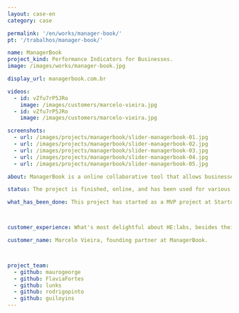 ```yaml
---
layout: case-en
category: case

permalink: '/en/works/manager-book/'
pt: '/trabalhos/manager-book/'

name: ManagerBook
project_kind: Performance Indicators for Businesses.
image: /images/works/manager-book.jpg

display_url: managerbook.com.br

videos:
  - id: vZfu7rP5JRo
    image: /images/customers/marcelo-vieira.jpg
  - id: vZfu7rP5JRo
    image: /images/customers/marcelo-vieira.jpg

screenshots:
  - url: /images/projects/managerbook/slider-managerbook-01.jpg
  - url: /images/projects/managerbook/slider-managerbook-02.jpg
  - url: /images/projects/managerbook/slider-managerbook-03.jpg
  - url: /images/projects/managerbook/slider-managerbook-04.jpg
  - url: /images/projects/managerbook/slider-managerbook-05.jpg

about: ManagerBook is a online collaborative tool that allows businesses to share their KPIs internally so that everyone is on the same page and shares essencial business knowledge more effectively.

status: The project is finished, online, and has been used for various companies.

what_has_been_done: This project has started as a MVP project at Startup:DEV, and then continued development, so now it's finished. It's a good example of someone who launched his idea and chose to continue with us.



customer_experience: What's most delightful about HE:labs, besides their technical know-how, was the spirit of working collaboratively with very interesting ideas and solutions for our needs. I'm very pleased and happy to work with the guys at HE:labs.

customer_name: Marcelo Vieira, founding partner at ManagerBook.



project_team:
  - github: maurogeorge
  - github: FlaviaFortes
  - github: lunks
  - github: rodrigopinto
  - github: guiloyins
---
```

